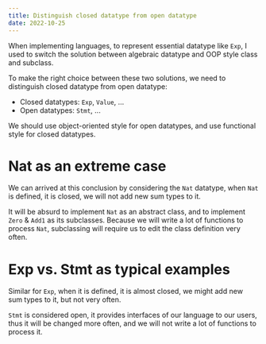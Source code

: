 ```yaml
---
title: Distinguish closed datatype from open datatype
date: 2022-10-25
---
```


When implementing languages, to represent essential datatype like `Exp`,
I used to switch the solution between algebraic datatype and OOP style class and subclass.

To make the right choice between these two solutions,
we need to distinguish closed datatype from open datatype:

- Closed datatypes: `Exp`, `Value`, ...
- Open datatypes: `Stmt`, ...

We should use object-oriented style for open datatypes,
and use functional style for closed datatypes.

# Nat as an extreme case

We can arrived at this conclusion by considering the `Nat` datatype,
when `Nat` is defined, it is closed, we will not add new sum types to it.

It will be absurd to implement `Nat` as an abstract class,
and to implement `Zero` & `Add1` as its subclasses.
Because we will write a lot of functions to process `Nat`,
subclassing will require us to edit the class definition very often.

# Exp vs. Stmt as typical examples

Similar for `Exp`, when it is defined, it is almost closed,
we might add new sum types to it, but not very often.

`Stmt` is considered open, it provides interfaces of our language to our users,
thus it will be changed more often,
and we will not write a lot of functions to process it.
